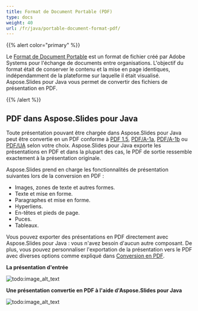 ```yaml
---
title: Format de Document Portable (PDF)
type: docs
weight: 40
url: /fr/java/portable-document-format-pdf/
---
```


{{% alert color="primary" %}} 

Le [Format de Document Portable](https://fr.wikipedia.org/wiki/PDF) est un format de fichier créé par Adobe Systems pour l'échange de documents entre organisations. L'objectif du format était de conserver le contenu et la mise en page identiques, indépendamment de la plateforme sur laquelle il était visualisé. Aspose.Slides pour Java vous permet de convertir des fichiers de présentation en PDF.

{{% /alert %}} 

## **PDF dans Aspose.Slides pour Java**
Toute présentation pouvant être chargée dans Aspose.Slides pour Java peut être convertie en un PDF conforme à [PDF 1.5](https://fr.wikipedia.org/wiki/PDF/A), [PDF/A-1a](https://fr.wikipedia.org/wiki/PDF/A), [PDF/A-1b](https://fr.wikipedia.org/wiki/PDF/A) ou [PDF/UA](https://fr.wikipedia.org/wiki/PDF/UA) selon votre choix. Aspose.Slides pour Java exporte les présentations en PDF et dans la plupart des cas, le PDF de sortie ressemble exactement à la présentation originale.

Aspose.Slides prend en charge les fonctionnalités de présentation suivantes lors de la conversion en PDF :

- Images, zones de texte et autres formes.
- Texte et mise en forme.
- Paragraphes et mise en forme.
- Hyperliens.
- En-têtes et pieds de page.
- Puces.
- Tableaux.

Vous pouvez exporter des présentations en PDF directement avec Aspose.Slides pour Java : vous n'avez besoin d'aucun autre composant. De plus, vous pouvez personnaliser l'exportation de la présentation vers le PDF avec diverses options comme expliqué dans [Conversion en PDF](/slides/fr/java/converting-a-presentation/).

**La présentation d'entrée** 

![todo:image_alt_text](portable-document-format-pdf_1.png)


**Une présentation convertie en PDF à l'aide d'Aspose.Slides pour Java** 

![todo:image_alt_text](portable-document-format-pdf_2.png)